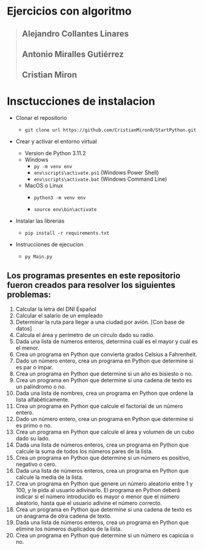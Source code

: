# **Ejercicios con algoritmo**

> ## Alejandro Collantes Linares
>
> ## Antonio Miralles Gutiérrez
>
> ## Cristian Miron

# Insctucciones de instalacion

- Clonar el repositorio
  - `git clone url https://github.com/CristianMiron0/StartPython.git`
- Crear y activar el entorno virtual
  - Version de Python 3.11.2
  - Windows
    - `py -m venv env`
    - `env\scripts\activate.ps1` (Windows Power Shell)
    - `env\scripts\activate.bat` (Windows Command Line)
  - MacOS o Linux
    - `python3 -m venv env`
  
    - `source env\bin\activate`
  
- Instalar las librerias
  - `pip install -r requirements.txt`

- Instrucciones de ejecucion
  - `py Main.py`



## Los programas presentes en este repositorio fueron creados para resolver los siguientes problemas: 

1. Calcular la letra del DNI Español 
2. Calcular el salario de un empleado 
3. Determinar la ruta para llegar a una ciudad por avión. [Con base de datos]
4. Calcula el área y perímetro de un círculo dado su radio. 
5. Dada una lista de números enteros, determina cuál es el mayor y cuál es el menor. 
6. Crea un programa en Python que convierta grados Celsius a Fahrenheit. 
7. Dado un número entero, crea un programa en Python que determine si es par o impar. 
8. Crea un programa en Python que determine si un año es bisiesto o no. 
9. Crea un programa en Python que determine si una cadena de texto es un palíndromo o no. 
10. Dada una lista de nombres, crea un programa en Python que ordene la lista alfabéticamente. 
11. Crea un programa en Python que calcule el factorial de un número entero. 
12. Dado un número entero, crea un programa en Python que determine si es primo o no. 
13. Crea un programa en Python que calcule el área y volumen de un cubo dado su lado. 
14. Dada una lista de números enteros, crea un programa en Python que calcule la suma de todos los números pares de la lista. 
15. Crea un programa en Python que determine si un número es positivo, negativo o cero. 
16. Dada una lista de números enteros, crea un programa en Python que calcule la media de la lista. 
17. Crea un programa en Python que genere un número aleatorio entre 1 y 100, y le pida al usuario adivinarlo. El programa en Python deberá indicar si el número introducido es mayor o menor que el número aleatorio, hasta que el usuario adivine el número correcto. 
18. Crea un programa en Python que determine si una cadena de texto es un anagrama de otra cadena de texto. 
19. Dada una lista de números enteros, crea un programa en Python que elimine los números duplicados de la lista. 
20. Crea un programa en Python que determine si un número es capicúa o no.

